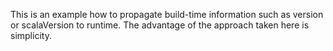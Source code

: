 This is an example how to propagate build-time information
such as version or scalaVersion to runtime.
The advantage of the approach taken here is simplicity.
